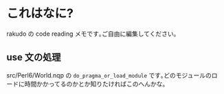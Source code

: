 # これはなに?

rakudo の code reading メモです｡ご自由に編集してください｡

## use 文の処理

src/Perl6/World.nqp の `do_pragma_or_load_module` です｡どのモジュールのロードに時間かかってるのかとか知りたければこのへんかな｡

